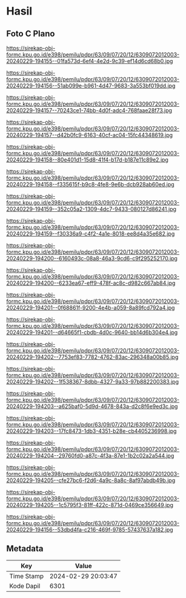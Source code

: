 # Hasil

## Foto C Plano

https://sirekap-obj-formc.kpu.go.id/e398/pemilu/pdpr/63/09/07/20/12/6309072012003-20240229-194155--01fa573d-6ef4-4e2d-9c39-ef14d6cd68b0.jpg

https://sirekap-obj-formc.kpu.go.id/e398/pemilu/pdpr/63/09/07/20/12/6309072012003-20240229-194156--51ab099e-b961-4d47-9683-3a553bf019dd.jpg

https://sirekap-obj-formc.kpu.go.id/e398/pemilu/pdpr/63/09/07/20/12/6309072012003-20240229-194157--70243ce1-74bb-4d0f-adc4-768faae28f73.jpg

https://sirekap-obj-formc.kpu.go.id/e398/pemilu/pdpr/63/09/07/20/12/6309072012003-20240229-194157--d42b0fc9-6163-40cf-ac04-15fc44348619.jpg

https://sirekap-obj-formc.kpu.go.id/e398/pemilu/pdpr/63/09/07/20/12/6309072012003-20240229-194158--80e401d1-15d8-41f4-b17d-b187e11c89e2.jpg

https://sirekap-obj-formc.kpu.go.id/e398/pemilu/pdpr/63/09/07/20/12/6309072012003-20240229-194158--f335615f-b9c8-4fe8-9e6b-dcb928ab60ed.jpg

https://sirekap-obj-formc.kpu.go.id/e398/pemilu/pdpr/63/09/07/20/12/6309072012003-20240229-194159--352c05a2-1309-4dc7-9433-080127d86241.jpg

https://sirekap-obj-formc.kpu.go.id/e398/pemilu/pdpr/63/09/07/20/12/6309072012003-20240229-194159--f30336a9-c4f2-4a1e-8018-ee8d4a35e682.jpg

https://sirekap-obj-formc.kpu.go.id/e398/pemilu/pdpr/63/09/07/20/12/6309072012003-20240229-194200--6160493c-08a8-46a3-9cd6-c9f295252170.jpg

https://sirekap-obj-formc.kpu.go.id/e398/pemilu/pdpr/63/09/07/20/12/6309072012003-20240229-194200--6233ea67-eff9-478f-ac8c-d982c667ab84.jpg

https://sirekap-obj-formc.kpu.go.id/e398/pemilu/pdpr/63/09/07/20/12/6309072012003-20240229-194201--0f68861f-9200-4e4b-a059-8a89fcd792a4.jpg

https://sirekap-obj-formc.kpu.go.id/e398/pemilu/pdpr/63/09/07/20/12/6309072012003-20240229-194201--d64665f1-cbdb-4d0c-9640-bb14d6b304e4.jpg

https://sirekap-obj-formc.kpu.go.id/e398/pemilu/pdpr/63/09/07/20/12/6309072012003-20240229-194202--7753ef83-7782-4762-83ac-296348a00b85.jpg

https://sirekap-obj-formc.kpu.go.id/e398/pemilu/pdpr/63/09/07/20/12/6309072012003-20240229-194202--1f538367-8dbb-4327-9a33-97b882200383.jpg

https://sirekap-obj-formc.kpu.go.id/e398/pemilu/pdpr/63/09/07/20/12/6309072012003-20240229-194203--a625baf0-5d9d-4678-843a-d2c8f6e9ed3c.jpg

https://sirekap-obj-formc.kpu.go.id/e398/pemilu/pdpr/63/09/07/20/12/6309072012003-20240229-194203--17fc8473-1db3-4351-b28e-cb4405236998.jpg

https://sirekap-obj-formc.kpu.go.id/e398/pemilu/pdpr/63/09/07/20/12/6309072012003-20240229-194204--29760fd0-a87c-4f3a-87e1-1b2c02a2a544.jpg

https://sirekap-obj-formc.kpu.go.id/e398/pemilu/pdpr/63/09/07/20/12/6309072012003-20240229-194205--cfe27bc6-f2d6-4a9c-8a8c-8af97abdb49b.jpg

https://sirekap-obj-formc.kpu.go.id/e398/pemilu/pdpr/63/09/07/20/12/6309072012003-20240229-194205--1c5795f3-81ff-422c-871d-0469ce356649.jpg

https://sirekap-obj-formc.kpu.go.id/e398/pemilu/pdpr/63/09/07/20/12/6309072012003-20240229-194156--53dbd4fa-c216-469f-9785-57437637a182.jpg


## Metadata

| Key        | Value               |
| ---------- | ------------------- |
| Time Stamp | 2024-02-29 20:03:47 |
| Kode Dapil | 6301                |



